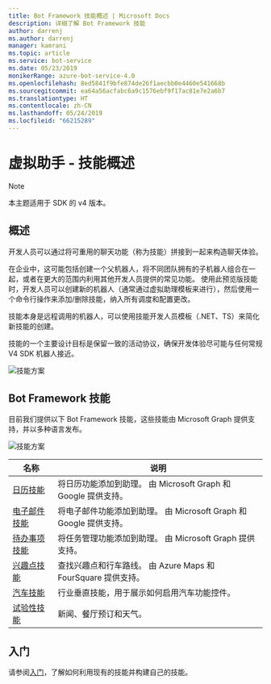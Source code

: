 ```yaml
---
title: Bot Framework 技能概述 | Microsoft Docs
description: 详细了解 Bot Framework 技能
author: darrenj
ms.author: darrenj
manager: kamrani
ms.topic: article
ms.service: bot-service
ms.date: 05/23/2019
monikerRange: azure-bot-service-4.0
ms.openlocfilehash: 8ed5841f9bfe874de26f1aecbb0e4460e541668b
ms.sourcegitcommit: ea64a56acfabc6a9c1576ebf9f17ac81e7e2a6b7
ms.translationtype: HT
ms.contentlocale: zh-CN
ms.lasthandoff: 05/24/2019
ms.locfileid: "66215289"
---
```

# <a name="virtual-assistant---skills-overview"></a>虚拟助手 - 技能概述

> [!NOTE]
> 本主题适用于 SDK 的 v4 版本。 

## <a name="overview"></a>概述

开发人员可以通过将可重用的聊天功能（称为技能）拼接到一起来构造聊天体验。

在企业中，这可能包括创建一个父机器人，将不同团队拥有的子机器人组合在一起，或者在更大的范围内利用其他开发人员提供的常见功能。 使用此预览版技能时，开发人员可以创建新的机器人（通常通过虚拟助理模板来进行），然后使用一个命令行操作来添加/删除技能，纳入所有调度和配置更改。     

技能本身是远程调用的机器人，可以使用技能开发人员模板（.NET、TS）来简化新技能的创建。

技能的一个主要设计目标是保留一致的活动协议，确保开发体验尽可能与任何常规 V4 SDK 机器人接近。 

![技能方案](./media/enterprise-template/skills-scenarios.png)

## <a name="bot-framework-skills"></a>Bot Framework 技能

目前我们提供以下 Bot Framework 技能，这些技能由 Microsoft Graph 提供支持，并以多种语言发布。

![技能方案](./media/enterprise-template/skills-at-build.png)

| 名称 | 说明 |
| ---- | ----------- |
|[日历技能](https://github.com/Microsoft/AI/blob/master/docs/reference/skills/productivity-calendar.md)|将日历功能添加到助理。 由 Microsoft Graph 和 Google 提供支持。|
|[电子邮件技能](https://github.com/Microsoft/AI/blob/master/docs/reference/skills/productivity-email.md)|将电子邮件功能添加到助理。 由 Microsoft Graph 和 Google 提供支持。|
|[待办事项技能](https://github.com/Microsoft/AI/blob/master/docs/reference/skills/productivity-todo.md)|将任务管理功能添加到助理。 由 Microsoft Graph 提供支持。|
|[兴趣点技能](https://github.com/Microsoft/AI/blob/master/docs/reference/skills/productivity-pointofinterest.md)|查找兴趣点和行车路线。 由 Azure Maps 和 FourSquare 提供支持。|
|[汽车技能](https://github.com/Microsoft/AI/blob/master/docs/reference/skills/automotive.md)|行业垂直技能，用于展示如何启用汽车功能控件。|
|[试验性技能](https://github.com/Microsoft/AI/blob/master/docs/reference/skills/experimental.md)|新闻、餐厅预订和天气。|

## <a name="getting-started"></a>入门

请参阅[入门](https://github.com/Microsoft/AI/tree/master/docs#tutorials)，了解如何利用现有的技能并构建自己的技能。
